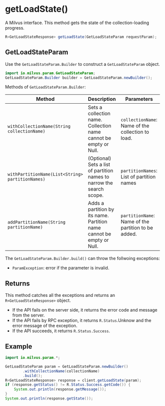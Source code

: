 # getLoadState()

A Milvus interface. This method gets the state of the collection-loading progress.

```Java
R<GetLoadStateResponse> getLoadState(GetLoadStateParam requestParam);
```

## GetLoadStateParam

Use the `GetLoadStateParam.Builder` to construct a `GetLoadStateParam` object.

```java
import io.milvus.param.GetLoadStateParam;
GetLoadStateParam.Builder builder = GetLoadStateParam.newBuilder();
```

Methods of `GetLoadStateParam.Builder`:

| Method | Description | Parameters |
| ------ | ----------- | ---------- |
| `withCollectionName(String collectionName)` | Sets a collection name. Collection name cannot be empty or Null. | `collectionName`: Name of the collection to load. |
| `withPartitionName(List<String> partitionNames)` | (Optional) Sets a list of partition names to narrow the search scope. | `partitionNames`: List of partition names |
| `addPartitionName(String partitionName)` | Adds a partition by its name. Partition name cannot be empty or Null. | `partitionName`: Name of the partition to be added. |

The `GetLoadStateParam.Builder.build()` can throw the follwoing exceptions:
- `ParamException`: error if the parameter is invalid.

## Returns

This method catches all the exceptions and returns an `R<GetLoadStateResponse>` object.
- If the API fails on the server side, it returns the error code and message from the server.
- If the API fails by RPC exception, it returns `R.Status`.Unknow and the error message of the exception.
- If the API succeeds, it returns `R.Status.Success`.

## Example

```java
import io.milvus.param.*;

GetLoadStateParam param = GetLoadStateParam.newBuilder()
        .withCollectionName(collectionName)
        .build();
R<GetLoadStateResponse> response = client.getLoadState(param);
if (response.getStatus() != R.Status.Success.getCode()) {
    System.out.println(response.getMessage());
}
System.out.println(response.getState());
```